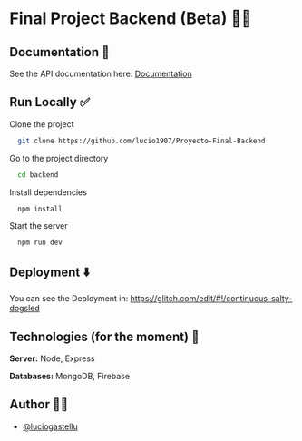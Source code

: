 
# Final Project Backend (Beta) 👨‍💻
## Documentation 📄

See the API documentation here: [Documentation](https://documenter.getpostman.com/view/24686187/2s8YzP14CC)


## Run Locally ✅

Clone the project

```bash
  git clone https://github.com/lucio1907/Proyecto-Final-Backend
```

Go to the project directory

```bash
  cd backend
```

Install dependencies

```bash
  npm install
```

Start the server

```bash
  npm run dev
```


## Deployment ⬇️

You can see the Deployment in: https://glitch.com/edit/#!/continuous-salty-dogsled


## Technologies (for the moment) 🔧

**Server:** Node, Express

**Databases:** MongoDB, Firebase





## Author 👨‍💻

- [@luciogastellu](https://www.linkedin.com/in/luciogastellu/)


